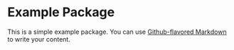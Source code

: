 # Example Package

This is a simple example package. You can use
[Github-flavored Markdown](https://github.com/Amirh24/SVGAppender.git)
to write your content.